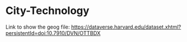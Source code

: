 # City-Technology
Link to show the geog file: https://dataverse.harvard.edu/dataset.xhtml?persistentId=doi:10.7910/DVN/OTTBDX
